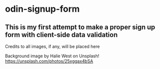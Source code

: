 # odin-signup-form
This is my first attempt to make a proper sign up form with client-side data validation
-----------------
Credits to all images, if any, will be placed here

Background image by Halie West on Unsplash! https://unsplash.com/photos/25xggax4bSA